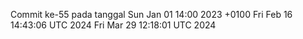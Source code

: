 Commit ke-55 pada tanggal Sun Jan 01 14:00 2023 +0100
Fri Feb 16 14:43:06 UTC 2024
Fri Mar 29 12:18:01 UTC 2024
